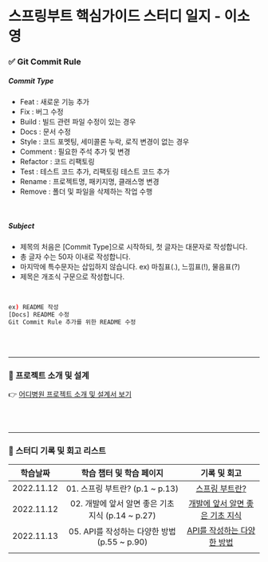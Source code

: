 # 스프링부트 핵심가이드 스터디 일지 - 이소영

### ✅ Git Commit Rule

##### Commit Type

- Feat : 새로운 기능 추가
- Fix : 버그 수정
- Build : 빌드 관련 파일 수정이 있는 경우
- Docs : 문서 수정
- Style : 코드 포멧팅, 세미콜론 누락, 로직 변경이 없는 경우
- Comment : 필요한 주석 추가 및 변경
- Refactor : 코드 리팩토링
- Test : 테스트 코드 추가, 리팩토링 테스트 코드 추가
- Rename : 프로젝트명, 패키지명, 클래스명 변경
- Remove : 폴더 및 파일을 삭제하는 작업 수행

<br />

##### Subject

- 제목의 처음은 [Commit Type]으로 시작하되, 첫 글자는 대문자로 작성합니다.
- 총 글자 수는 50자 이내로 작성합니다.
- 마지막에 특수문자는 삽입하지 않습니다.  ex) 마침표(.), 느낌표(!), 물음표(?)
- 제목은 개조식 구문으로 작성합니다.

<br />

```bash
ex) README 작성
[Docs] README 수정
Git Commit Rule 추가를 위한 README 수정
```

<br />

<br />

---

### 📢 프로젝트 소개 및 설계

👉 [어디병원 프로젝트 소개 및 설계서 보기](https://night-comma-b4a.notion.site/d0a3dcd7e3064edba2a1528dcfefa312)

<br />

<br />

---

### 📒 스터디 기록 및 회고 리스트

|  학습날짜  |             학습 챕터 및 학습 페이지              |                         기록 및 회고                         |
| :--------: | :-----------------------------------------------: | :----------------------------------------------------------: |
| 2022.11.12 |          01. 스프링 부트란? (p.1 ~ p.13)          |          [스프링 부트란?](record/스프링-부트란.md)           |
| 2022.11.12 | 02. 개발에 앞서 알면 좋은 기초 지식 (p.14 ~ p.27) | [개발에 앞서 알면 좋은 기초 지식](record/개발에-앞서-알면-좋은-기초-지식.md) |
| 2022.11.13 |   05. API를 작성하는 다양한 방법 (p.55 ~ p.90)    | [API를 작성하는 다양한 방법](record/API를-작성하는-다양한-방법.md) |
|            |                                                   |                                                              |

